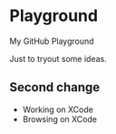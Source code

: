 # Playground
My GitHub Playground

Just to tryout some ideas.

## Second change
* Working on XCode
* Browsing on XCode